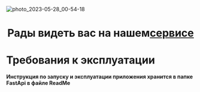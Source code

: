 ![photo_2023-05-28_00-54-18](https://github.com/K-Team-Coders/Collaboration/frontend/mpost.jpg)
<h1 align="center">Рады видеть вас на нашем<a href="http://178.170.196.251:8080/#/" target="_blank">сервисе</a> 



# Требования к эксплуатации

**Инструкция по запуску и эксплуатации приложения хранится в папке FastApi в файле ReadMe**
